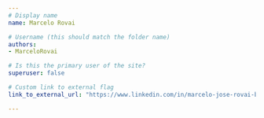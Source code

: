 ```yaml
---
# Display name
name: Marcelo Rovai

# Username (this should match the folder name)
authors:
- MarceloRovai

# Is this the primary user of the site?
superuser: false

# Custom link to external flag
link_to_external_url: "https://www.linkedin.com/in/marcelo-jose-rovai-brazil-chile"

---
```

